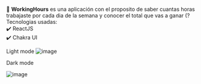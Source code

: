 🚀 <b>WorkingHours</b> es una aplicación con el proposito de saber cuantas horas trabajaste por cada dia de la semana y conocer el total que vas a ganar (?
<br/>
Tecnologias usadas: 
<br/>
✔️ ReactJS
<br/>
✔️ Chakra UI

Light mode
![image](https://user-images.githubusercontent.com/73372215/208226907-6e47bce9-23d5-4a9d-b1a3-c1f878c389a0.png)

Dark mode

![image](https://user-images.githubusercontent.com/73372215/208226929-286119a9-1ba3-4cd4-99b3-0f85161677ce.png)

